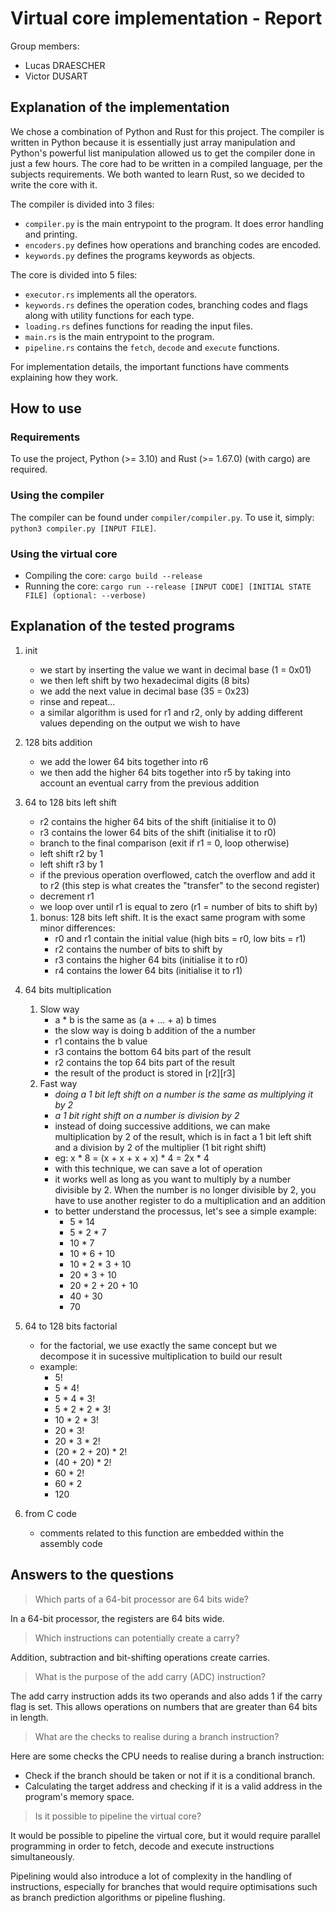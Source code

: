 # Virtual core implementation - Report
Group members:
- Lucas DRAESCHER
- Victor DUSART

## Explanation of the implementation
We chose a combination of Python and Rust for this project. The compiler is written in Python because it is essentially just array manipulation and Python's powerful list manipulation allowed us to get the compiler done in just a few hours. The core had to be written in a compiled language, per the subjects requirements. We both wanted to learn Rust, so we decided to write the core with it.

The compiler is divided into 3 files:
- `compiler.py` is the main entrypoint to the program. It does error handling and printing.
- `encoders.py` defines how operations and branching codes are encoded.
- `keywords.py` defines the programs keywords as objects.

The core is divided into 5 files:
- `executor.rs` implements all the operators.
- `keywords.rs` defines the operation codes, branching codes and flags along with utility functions for each type.
- `loading.rs` defines functions for reading the input files.
- `main.rs` is the main entrypoint to the program.
- `pipeline.rs` contains the `fetch`, `decode` and `execute` functions.

For implementation details, the important functions have comments explaining how they work.

## How to use

### Requirements
To use the project, Python (>= 3.10) and Rust (>= 1.67.0) (with cargo) are required.

### Using the compiler
The compiler can be found under `compiler/compiler.py`. To use it, simply: `python3 compiler.py [INPUT FILE]`.

### Using the virtual core
- Compiling the core: `cargo build --release`
- Running the core: `cargo run --release [INPUT CODE] [INITIAL STATE FILE] (optional: --verbose)`

## Explanation of the tested programs
1) init
   - we start by inserting the value we want in decimal base (1 = 0x01)
   - we then left shift by two hexadecimal digits (8 bits)
   - we add the next value in decimal base (35 = 0x23)
   - rinse and repeat...
   - a similar algorithm is used for r1 and r2, only by adding different values depending on the output we wish to have
2) 128 bits addition
   - we add the lower 64 bits together into r6
   - we then add the higher 64 bits together into r5 by taking into account an eventual carry from the previous addition
3) 64 to 128 bits left shift
   - r2 contains the higher 64 bits of the shift (initialise it to 0)
   - r3 contains the lower 64 bits of the shift (initialise it to r0)
   - branch to the final comparison (exit if r1 = 0, loop otherwise)
   - left shift r2 by 1
   - left shift r3 by 1
   - if the previous operation overflowed, catch the overflow and add it to r2 (this step is what creates the "transfer" to the second register)
   - decrement r1
   - we loop over until r1 is equal to zero (r1 = number of bits to shift by)
   1) bonus: 128 bits left shift. It is the exact same program with some minor differences:
      - r0 and r1 contain the initial value (high bits = r0, low bits = r1)
      - r2 contains the number of bits to shift by
      - r3 contains the higher 64 bits (initialise it to r0)
      - r4 contains the lower 64 bits (initialise it to r1)
4) 64 bits multiplication
   1) Slow way
      - a * b is the same as (a + ... + a) b times
      - the slow way is doing b addition of the a number
      - r1 contains the b value
      - r3 contains the bottom 64 bits part of the result
      - r2 contains the top 64 bits part of the result
      - the result of the product is stored in [r2][r3]
   2) Fast way
      - *doing a 1 bit left shift on a number is the same as multiplying it by 2*
      - *a 1 bit right shift on a number is division by 2*
      - instead of doing successive additions, we can make multiplication by 2 of the result, which is in fact a 1 bit left shift and a division by 2 of the multiplier (1 bit right shift)
      - eg: x * 8 = (x + x + x + x) * 4 = 2x * 4
      - with this technique, we can save a lot of operation
      - it works well as long as you want to multiply by a number divisible by 2.
      When the number is no longer divisible by 2, you have to use another register to do a multiplication and an addition
      - to better understand the processus, let's see a simple example:
         - 5 * 14
         - 5 * 2 * 7
         - 10 * 7
         - 10 * 6 + 10
         - 10 * 2 * 3 + 10
         - 20 * 3 + 10
         - 20 * 2 + 20 + 10
         - 40 + 30
         - 70

5) 64 to 128 bits factorial
   - for the factorial, we use exactly the same concept but we decompose it in sucessive multiplication to build our result
   - example:
      - 5!
      - 5 * 4!
      - 5 * 4 * 3!
      - 5 * 2 * 2 * 3!
      - 10 * 2 * 3!
      - 20 * 3!
      - 20 * 3 * 2!
      - (20 * 2 + 20) * 2!
      - (40 + 20) * 2!
      - 60 * 2!
      - 60 * 2
      - 120
6) from C code
   - comments related to this function are embedded within the assembly code

## Answers to the questions
> Which parts of a 64-bit processor are 64 bits wide?

In a 64-bit processor, the registers are 64 bits wide.

> Which instructions can potentially create a carry?

Addition, subtraction and bit-shifting operations create carries.

> What is the purpose of the add carry (ADC) instruction?

The add carry instruction adds its two operands and also adds 1 if the carry flag is set. This allows operations on numbers that are greater than 64 bits in length.

> What are the checks to realise during a branch instruction?

Here are some checks the CPU needs to realise during a branch instruction:
- Check if the branch should be taken or not if it is a conditional branch.
- Calculating the target address and checking if it is a valid address in the program's memory space.

> Is it possible to pipeline the virtual core?

It would be possible to pipeline the virtual core, but it would require parallel programming in order to fetch, 
decode and execute instructions simultaneously. 

Pipelining would also introduce a lot of complexity in the handling of instructions, especially for branches that would 
require optimisations such as branch prediction algorithms or pipeline flushing.